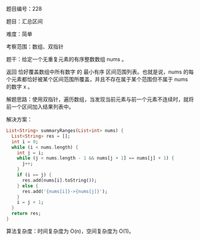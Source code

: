 题目编号：228

题目：汇总区间

难度：简单

考察范围：数组、双指针

题干：给定一个无重复元素的有序整数数组 nums 。

返回 恰好覆盖数组中所有数字 的 最小有序 区间范围列表。也就是说，nums 的每个元素都恰好被某个区间范围所覆盖，并且不存在属于某个范围但不属于 nums 的数字 x 。

解题思路：使用双指针，遍历数组，当发现当前元素与前一个元素不连续时，就将前一个区间加入结果列表中。

解决方案：

```dart
List<String> summaryRanges(List<int> nums) {
  List<String> res = [];
  int i = 0;
  while (i < nums.length) {
    int j = i;
    while (j < nums.length - 1 && nums[j + 1] == nums[j] + 1) {
      j++;
    }
    if (i == j) {
      res.add(nums[i].toString());
    } else {
      res.add('{nums[i]}->{nums[j]}');
    }
    i = j + 1;
  }
  return res;
}
```

算法复杂度：时间复杂度为 O(n)，空间复杂度为 O(1)。